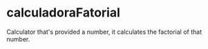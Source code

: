 # calculadoraFatorial
 Calculator that's provided a number, it calculates the factorial of that number.
